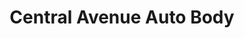 ---
title: "Central Avenue Auto Body"
url: /minneapolis/central-avenue-auto-body/
shop: Autowerkstatt
---